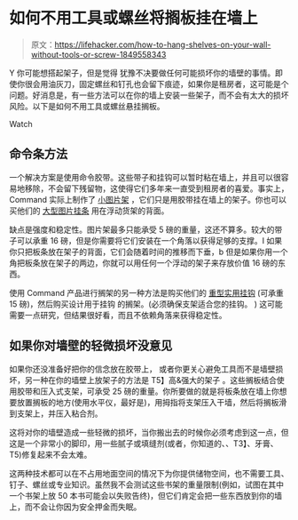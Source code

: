# 如何不用工具或螺丝将搁板挂在墙上

> 原文：<https://lifehacker.com/how-to-hang-shelves-on-your-wall-without-tools-or-screw-1849558343>

Y 你可能想搭起架子，但是觉得 犹豫不决要做任何可能损坏你的墙壁的事情。即使你很会用油灰刀，固定螺丝和钉孔也会留下痕迹，如果你是租房者，这可能是个问题。好消息是，有一些方法可以在你的墙上安装一些架子，而不会有太大的损坏风险。以下是如何不用工具或螺丝悬挂搁板。

Watch

## 命令条方法

一个解决方案是使用命令胶带。这些带子和挂钩可以暂时粘在墙上，并且可以很容易地移除，不会留下残留物，这使得它们多年来一直受到租房者的喜爱。事实上，Command 实际上制作了 [小图片架](https://www.target.com/p/command-picture-ledge-with-10-mounting-strips-cream/-/A-52630376) ，它们只是用胶带挂在墙上的架子。你也可以买他们的 [大型图片挂条](https://amzn.to/3DCbGna) 用在浮动货架的背面。

缺点是强度和稳定性。图片架最多只能承受 5 磅的重量，这还不算多。较大的带子可以承重 16 磅，但是你需要将它们安装在一个角落以获得足够的支撑。I 如果你只把板条放在架子的背面，它们会随着时间的推移而下垂，b 但是如果你用一个角把板条放在架子的两边，你就可以用任何一个浮动的架子来存放价值 16 磅的东西。

使用 Command 产品进行搁架的另一种方法是购买他们的 [重型实用挂钩](https://www.command.com/3M/en_US/command/products/?N=5924736+3291751912+3294529207&rt=rud) (可承重 15 磅)，然后购买设计用于挂钩 的搁架。(必须确保支架适合您的挂钩。 ) 这可能需要一点研究，但结果很好看，而且不依赖角落来获得稳定性。

## 如果你对墙壁的轻微损坏没意见

如果你还没准备好把你的信念放在胶带上， 或者你更关心避免工具而不是墙壁损坏，另一种在你的墙壁上放架子的方法是 T5】高&强大的架子 。这些搁板结合使用胶带和压入式支架，可承受 25 磅的重量。你所要做的就是将板条放在墙上你想要放置搁板的地方(使用水平仪，最好是)，用拇指将支架压入干墙，然后将搁板滑到支架上，并压入粘合剂。

这将对你的墙壁造成一些轻微的损坏，当你搬出去的时候你必须考虑到这一点，但这是一个非常小的脚印，用一些腻子或填缝剂(或者，你知道的、、T3】、牙膏、T5)修复起来不会太难。

这两种技术都可以在不占用地面空间的情况下为你提供储物空间，也不需要工具、钉子、螺丝或专业知识。虽然我不会测试这些书架的重量限制(例如，试图在其中一个书架上放 50 本书可能会以失败告终)，但它们肯定会把一些东西放到你的墙上，而不会让你因为安全押金而失眠。